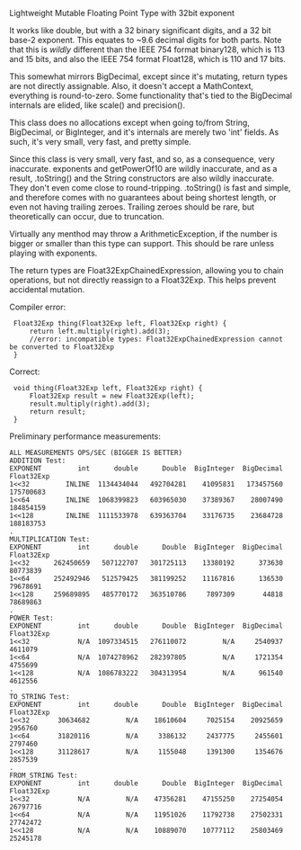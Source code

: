Lightweight Mutable Floating Point Type with 32bit exponent

It works like double, but with a 32 binary significant digits, and a 32 bit base-2 exponent.
This equates to ~9.6 decimal digits for both parts.
Note that this is _wildly_ different than the IEEE 754 format binary128, which is 113 and 15
bits, and also the IEEE 754 format Float128, which is 110 and 17 bits.

This somewhat mirrors BigDecimal, except since it's mutating, return types are not directly
assignable.
Also, it doesn't accept a MathContext, everything is round-to-zero. Some functionality that's
tied to the BigDecimal internals are elided, like scale() and precision().

This class does no allocations except when going to/from String, BigDecimal, or BigInteger, and it's
internals are merely two 'int' fields. As such, it's very small, very fast, and pretty simple.

Since this class is very small, very fast, and so, as a consequence, very inaccurate. exponents and
getPowerOf10 are wildly inaccurate, and as a result, .toString() and the String constructors are
also wildly inaccurate. They don't even come close to round-tripping. .toString() is fast and
simple, and therefore comes with no guarantees about being shortest length, or even not having
trailing zeroes. Trailing zeroes should be rare, but theoretically can occur, due to truncation.

Virtually any menthod may throw a ArithmeticException, if the number is bigger or smaller than
this type can support. This should be rare unless playing with exponents.

The return types are Float32ExpChainedExpression, allowing you to chain operations, but not
directly reassign to a Float32Exp. This helps prevent accidental mutation.

Compiler error:

     Float32Exp thing(Float32Exp left, Float32Exp right) {
         return left.multiply(right).add(3);
         //error: incompatible types: Float32ExpChainedExpression cannot be converted to Float32Exp
     }

Correct:

     void thing(Float32Exp left, Float32Exp right) {
         Float32Exp result = new Float32Exp(left);
         result.multiply(right).add(3);
         return result;
     }
     
 Preliminary performance measurements:

    ALL MEASUREMENTS OPS/SEC (BIGGER IS BETTER)
    ADDITION Test:
    EXPONENT         int      double      Double  BigInteger  BigDecimal  Float32Exp
    1<<32         INLINE  1134434044   492704281    41095831   173457560   175700683 
    1<<64         INLINE  1068399823   603965030    37389367    28007490   184854159 
    1<<128        INLINE  1111533978   639363704    33176735    23684728   188183753 
    .
    MULTIPLICATION Test:
    EXPONENT         int      double      Double  BigInteger  BigDecimal  Float32Exp
    1<<32      262450659   507122707   301725113    13380192      373630    80773839 
    1<<64      252492946   512579425   381199252    11167816      136530    79678691 
    1<<128     259689895   485770172   363510786     7897309       44818    78689863 
    .
    POWER Test:
    EXPONENT         int      double      Double  BigInteger  BigDecimal  Float32Exp
    1<<32            N/A  1097334515   276110072         N/A     2540937     4611079 
    1<<64            N/A  1074278962   282397805         N/A     1721354     4755699 
    1<<128           N/A  1086783222   304313954         N/A      961540     4612556 
    .
    TO_STRING Test:
    EXPONENT         int      double      Double  BigInteger  BigDecimal  Float32Exp
    1<<32       30634682         N/A    18610604     7025154    20925659     2956760 
    1<<64       31820116         N/A     3386132     2437775     2455601     2797460 
    1<<128      31128617         N/A     1155048     1391300     1354676     2857539 
    .
    FROM_STRING Test:
    EXPONENT         int      double      Double  BigInteger  BigDecimal  Float32Exp
    1<<32            N/A         N/A    47356281    47155250    27254054    26797716 
    1<<64            N/A         N/A    11951026    11792738    27502331    27742472 
    1<<128           N/A         N/A    10889070    10777112    25803469    25245178 

